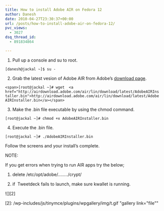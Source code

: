 ```yaml
---
title: How to install Adobe AIR on Fedora 12
author: Danesh
date: 2010-04-27T23:30:37+00:00
url: /posts/how-to-install-adobe-air-on-fedora-12/
pvc_views:
  - 3027
dsq_thread_id:
  - 891834864

---
```

1. Pull up a console and su to root.

`[danesh@jackal ~]$ su -`

2. Grab the latest vesion of Adobe AIR from Adobe&#8217;s [download page][1].

`<span>[root@jackal ~]# wget  <a href="http://airdownload.adobe.com/air/lin/download/latest/AdobeAIRInstaller.bin">http://airdownload.adobe.com/air/lin/download/latest/AdobeAIRInstaller.bin</a></span>`

3. Make the .bin file executable by using the chmod command.

`[root@jackal ~]# chmod +x AdobeAIRInstaller.bin`

4. Execute the .bin file.

`[root@jackal ~]# ./AdobeAIRInstaller.bin`

Follow the screens and your install&#8217;s complete.

NOTE:

If you get errors when trying to run AIR apps try the below;

1. delete /etc/opt/adobe/&#8230;&#8230;../crypt/

2. if  Tweetdeck fails to launch, make sure kwallet is running.

![][2]

 [1]: http://get.adobe.com/air/
 [2]: /wp-includes/js/tinymce/plugins/wpgallery/img/t.gif "gallery link="file""